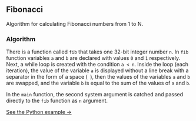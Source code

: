 ## Fibonacci
Algorithm for calculating Fibonacci numbers from 1 to N.

### Algorithm
There is a function called `fib` that takes one 32-bit integer number `n`. In `fib` function variables `a` and `b` are declared with values `0` and `1` respectively. Next, a while loop is created with the condition `a < n`. Inside the loop (each iteration), the value of the variable `a` is displayed without a line break with a separator in the form of a space (` `), then the values of the variables `a` and `b` are swapped, and the variable `b` is equal to the sum of the values of `a` and `b`.

In the `main` function, the second system argument is catched and passed directly to the `fib` function as `n` argument.

[See the Python example →](./python/fibonacci.py)